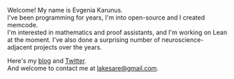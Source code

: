 Welcome! My name is Evgenia Karunus.  
I've been programming for years, I'm into open-source and I created memcode.   
I'm interested in mathematics and proof assistants, and I'm working on Lean at the moment. I've also done a surprising number of neuroscience-adjacent projects over the years.  


Here's my <a href="https://lakesare.brick.do/">blog</a> and <a href="twitter.com/lakesare">Twitter<a>.  
And welcome to contact me at lakesare@gmail.com.
